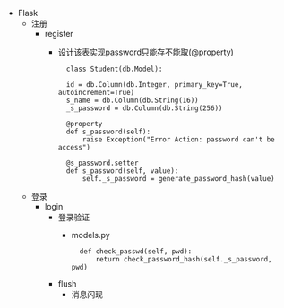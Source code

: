 - Flask
    - 注册
        - register
            - 设计该表实现password只能存不能取(@property)
        
                    class Student(db.Model):

                    id = db.Column(db.Integer, primary_key=True, autoincrement=True)
                    s_name = db.Column(db.String(16))
                    _s_password = db.Column(db.String(256))

                    @property
                    def s_password(self):
                        raise Exception("Error Action: password can't be access")

                    @s_password.setter
                    def s_password(self, value):
                        self._s_password = generate_password_hash(value)
    
    
    - 登录
        - login    
            - 登录验证
                - models.py
                    
                        def check_passwd(self, pwd):
                            return check_password_hash(self._s_password, pwd)
                            
            - flush
                - 消息闪现
        
